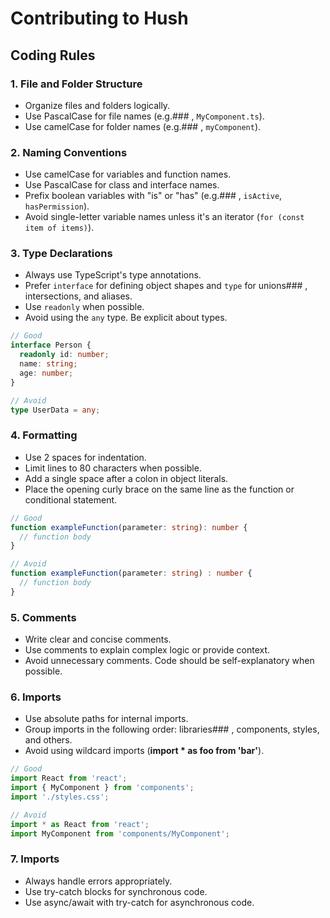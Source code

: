 # Contributing to Hush

## Coding Rules

### 1. File and Folder Structure

- Organize files and folders logically.
- Use PascalCase for file names (e.g.### , `MyComponent.ts`).
- Use camelCase for folder names (e.g.### , `myComponent`).

### 2. Naming Conventions

- Use camelCase for variables and function names.
- Use PascalCase for class and interface names.
- Prefix boolean variables with "is" or "has" (e.g.### , `isActive`, `hasPermission`).
- Avoid single-letter variable names unless it's an iterator (`for (const item of items)`).

### 3. Type Declarations

- Always use TypeScript's type annotations.
- Prefer `interface` for defining object shapes and `type` for unions### , intersections, and aliases.
- Use `readonly` when possible.
- Avoid using the `any` type. Be explicit about types.

```typescript
// Good
interface Person {
  readonly id: number;
  name: string;
  age: number;
}

// Avoid
type UserData = any;
```

### 4. Formatting

 - Use 2 spaces for indentation.
 - Limit lines to 80 characters when possible.
 - Add a single space after a colon in object literals.
 - Place the opening curly brace on the same line as the function or conditional statement.


```typescript
// Good
function exampleFunction(parameter: string): number {
  // function body
}

// Avoid
function exampleFunction(parameter: string) : number {
  // function body
}
```

### 5. Comments

 - Write clear and concise comments.
 - Use comments to explain complex logic or provide context.
 - Avoid unnecessary comments. Code should be self-explanatory when possible.

### 6. Imports

 - Use absolute paths for internal imports.
 - Group imports in the following order: libraries### , components, styles, and others.
 - Avoid using wildcard imports (**import * as foo from 'bar'**).

```typescript
// Good
import React from 'react';
import { MyComponent } from 'components';
import './styles.css';

// Avoid
import * as React from 'react';
import MyComponent from 'components/MyComponent';
```

### 7. Imports

 - Always handle errors appropriately.
 - Use try-catch blocks for synchronous code.
 - Use async/await with try-catch for asynchronous code.
